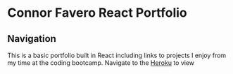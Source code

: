 # Connor Favero React Portfolio

## Navigation

This is a basic portfolio built in React including links to projects I enjoy from my time at the coding bootcamp. Navigate to the [Heroku](https://con0fav.github.io/reactPortfolio-bc20/) to view
